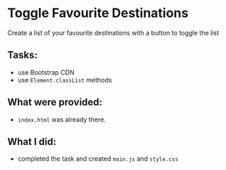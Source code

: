 # Toggle Favourite Destinations

Create a list of your favourite destinations with a button to toggle the list

## Tasks:

- use Bootstrap CDN
- use `Element.classList` methods

## What were provided:

- `index.html` was already there.

## What I did:

- completed the task and created `main.js` and `style.css`
